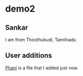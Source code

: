 # demo2
## Sankar
I am from Thoothukudi, Tamilnadu

## User additions

[Phani](Phani.md) is a file that I added just now.
